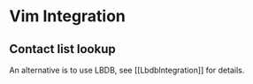 # Vim Integration

## Contact list lookup
An alternative is to use LBDB, see [[LbdbIntegration]] for details.